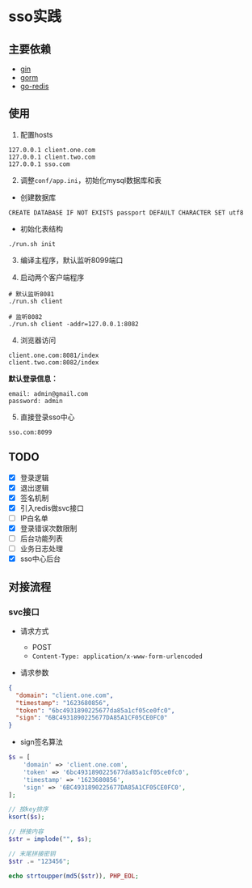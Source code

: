# sso实践

## 主要依赖
* [gin](https://github.com/gin-gonic/gin)
* [gorm](https://gorm.io/zh_CN/)
* [go-redis](https://redis.uptrace.dev/)

## 使用
1. 配置hosts
```etc
127.0.0.1 client.one.com
127.0.0.1 client.two.com
127.0.0.1 sso.com
```

2. 调整`conf/app.ini`，初始化mysql数据库和表
* 创建数据库
  
`CREATE DATABASE IF NOT EXISTS passport DEFAULT CHARACTER SET utf8`

* 初始化表结构
```shell
./run.sh init
```

3. 编译主程序，默认监听8099端口

4. 启动两个客户端程序
```shell
# 默认监听8081
./run.sh client

# 监听8082
./run.sh client -addr=127.0.0.1:8082
```

4. 浏览器访问
```
client.one.com:8081/index
client.two.com:8082/index
```

**默认登录信息：**
```
email: admin@gmail.com
password: admin
```

5. 直接登录sso中心
```
sso.com:8099
```

## TODO
- [X] 登录逻辑
- [X] 退出逻辑
- [X] 签名机制
- [X] 引入redis做svc接口
- [ ] IP白名单
- [X] 登录错误次数限制
- [ ] 后台功能列表
- [ ] 业务日志处理
- [X] sso中心后台

## 对接流程
### svc接口
* 请求方式
  * POST
  * `Content-Type: application/x-www-form-urlencoded`


* 请求参数

```json
{
  "domain": "client.one.com",
  "timestamp": "1623680856",
  "token": "6bc4931890225677da85a1cf05ce0fc0",
  "sign": "6BC4931890225677DA85A1CF05CE0FC0"
}
```

* sign签名算法
```php
$s = [
    'domain' => 'client.one.com',
    'token' => '6bc4931890225677da85a1cf05ce0fc0',
    'timestamp' => '1623680856',
    'sign' => '6BC4931890225677DA85A1CF05CE0FC0',
];

// 按key排序
ksort($s);

// 拼接内容
$str = implode("", $s);

// 末尾拼接密钥
$str .= "123456";

echo strtoupper(md5($str)), PHP_EOL;
```

